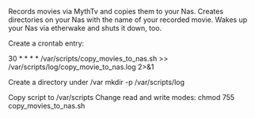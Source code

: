 Records movies via MythTv and copies them to your Nas. Creates directories on your Nas with the name of your recorded movie. Wakes up your Nas via etherwake and shuts it down, too.

Create a crontab entry: 

30 * * * * /var/scripts/copy_movies_to_nas.sh >> /var/scripts/log/copy_movie_to_nas.log 2>&1

Create a directory under /var
mkdir -p /var/scripts/log

Copy script to /var/scripts
Change read and write modes: chmod 755 copy_movies_to_nas.sh
